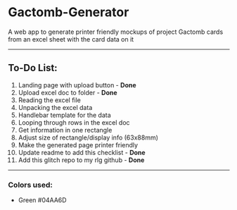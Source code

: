 # Gactomb-Generator

A web app to generate printer friendly mockups of project Gactomb cards from an excel sheet with the card data on it 

---
## To-Do List: 
1. Landing page with upload button - **Done**
2. Upload excel doc to folder - **Done**
3. Reading the excel file
4. Unpacking the excel data
5. Handlebar template for the data
6. Looping through rows in the excel doc
7. Get information in one rectangle 
8. Adjust size of rectangle/display info (63x88mm)
9. Make the generated page printer friendly
10. Update readme to add this checklist - **Done**
11. Add this glitch repo to my rlg github - **Done**

---
### Colors used: 
 - Green #04AA6D